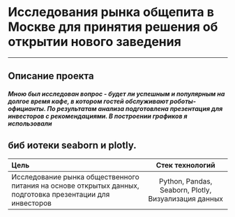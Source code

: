 # Исследования рынка общепита в Москве для принятия решения об открытии нового заведения
-----------------------------------------------------------------------------------------------------------------------------------------------------------------------
## Описание проекта
#####  Мною был исследован вопрос - будет ли успешным и популярным на долгое время кафе, в котором гостей обслуживают роботы-официанты. По результатам анализа подготовлена презентация для инвесторов с рекомендациями. В построении графиков я использовали
биб иотеки seaborn и plotly. 
-----------------------------------------------------------------------------------------------------------------------------------------------------------------------

| Цель |  Стек технологий |
| :-------------------- |:---------------------------:|
| Исследование рынка общественного питания на основе открытых данных, подготовка презентации для инвесторов | Python, Pandas, Seaborn, Plotly, Визуализация данных |






